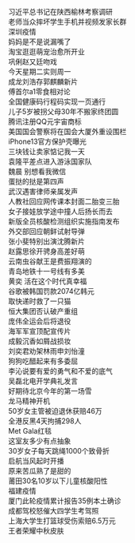习近平总书记在陕西榆林考察调研  
老师当众摔坏学生手机并视频发家长群  
深圳疫情  
妈妈是不是说漏嘴了  
淘宝逛逛萌宠治愈所开业  
巩俐赵又廷吻戏  
今天星期二实则周一  
成龙刘浩存郭麒麟新片  
傅首尔a1零食相对论  
全国健康码行程码实现一页通行  
儿子5岁被拐父母30年不搬家终团圆  
腾讯注册QQ元宇宙商标  
美国国会警察将在国会大厦外重设围栏  
iPhone13官方保护壳曝光  
三块钱让卖家惦记我一天  
袁隆平差点进入游泳国家队  
魏晨 别想看我微信  
蛋挞的挞是第四声  
武汉遇害律师亲属发声  
人教社回应网传课本封面二胎变三胎  
女子接娃放学途中撞人后扬长而去  
新版全员核酸检测组织实施指南发布  
外交部回应朝鲜试射导弹  
张小斐特别出演沈腾新片  
赵露思徐开骋身高差好萌  
云南虫谷献王是费振翔演的  
青岛地铁十一号线有多美  
黄奕 活在这个时代真幸福  
谷歌被韩国罚款2074亿韩元  
取快递时救了一只猫  
恒大集团否认破产重组  
庞伟全运会后将退役  
海军军宣顶配宣传片  
成毅沉香如屑战损妆  
刘奕君劝架林雨申刘怡潼  
狗狗吃醋起来有多委屈  
李沁说要有爱的勇气和不爱的底气  
吴磊北电开学典礼发言  
好期待北京今年的第一场雪  
龙马精神开机  
50岁女主管被迫退休获赔46万  
全港反黑4天拘捕298人  
Met Gala红毯  
这室友多少有点抽象  
30岁女子每天跳绳1000个致骨折  
启航当风起时开播  
原来苦瓜熟了是甜的  
莆田30名10岁以下儿童核酸阳性  
福建疫情  
厦门此轮疫情累计报告35例本土确诊  
成都驾校怒催大四学生考驾照  
上海大学生打篮球受伤索赔6.5万元  
王者荣耀中秋皮肤  
